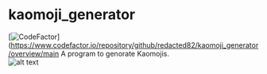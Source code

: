 # kaomoji_generator
[![CodeFactor](https://www.codefactor.io/repository/github/redacted82/kaomoji_generator/badge/main)](https://www.codefactor.io/repository/github/redacted82/kaomoji_generator/overview/main
A program to genorate Kaomojis.
<br />
![alt text](https://media.discordapp.net/attachments/750302652428058644/782524974178500608/unknown.png)
